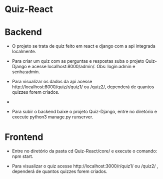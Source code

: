 # Quiz-React

# Backend
- O projeto se trata de quiz feito em react e django com a api integrada localmente.

- Para criar um quiz com as perguntas e respostas suba o projeto Quiz-Django e acesse localhost:8000/admin/. Obs: login:admin e senha:admin.

- Para visualizar os dados da api acesse http://localhost:8000/quiz/r/quiz1/ ou /quiz2/, dependerá de quantos quizzes forem criados. 
- 
- Para subir o backend baixe o projeto Quiz-Django, entre no diretório e execute python3 manage.py runserver.


# Frontend
- Entre no diretório da pasta cd Quiz-React/core/ e execute o comando: npm start.

- Para visualizar o quiz acesse http://localhost:3000/r/quiz1/ ou /quiz2/ , dependerá de quantos quizzes forem criados.
